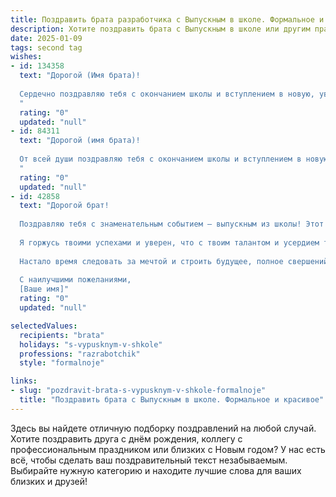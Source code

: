 ```yaml
---
title: Поздравить брата разработчика с Выпускным в школе. Формальное и красивое
description: Хотите поздравить брата с Выпускным в школе или другим праздником? Наш ИИ создаст незабываемое поздравление, а вы обязательно выделитесь среди других.  
date: 2025-01-09
tags: second tag
wishes:
- id: 134358
  text: "Дорогой (Имя брата)!
  
  Сердечно поздравляю тебя с окончанием школы и вступлением в новую, увлекательную жизнь!  Твой выбор профессии разработчика – это смелый шаг в мир современных технологий, требующий  трудолюбия, таланта и креативности.  Уверен, что твой потенциал и  настойчивость помогут тебе достичь больших успехов на этом пути.  Желаю тебе  ярких свершений,  интересных проектов и  неиссякаемого вдохновения!  Горжусь тобой!
  "
  rating: "0"
  updated: "null"
- id: 84311
  text: "Дорогой (имя брата)!
  
  От всей души поздравляю тебя с окончанием школы и вступлением в новую, яркую главу твоей жизни! Твой выбор профессии разработчика – это свидетельство твоего таланта, целеустремленности и стремления к инновациям.  Желаю тебе успехов в освоении выбранной специальности,  интересных проектов,  творческого вдохновения и  высоких профессиональных достижений. Пусть твой путь будет наполнен открытиями,  удачами и признанием заслуг.  С праздником!
  "
  rating: "0"
  updated: "null"
- id: 42858
  text: "Дорогой брат!
  
  Поздравляю тебя с знаменательным событием — выпускным из школы! Этот день символизирует не только завершение важного этапа в твоей жизни, но и открывает новые горизонты для достижения амбициозных целей.
  
  Я горжусь твоими успехами и уверен, что с твоим талантом и усердием ты сможешь достичь значительных высот в профессии разработчика. Пусть впереди ждут только интересные проекты, новые знания и яркие перспективы.
  
  Настало время следовать за мечтой и строить будущее, полное свершений. Желаю тебе уверенности в своих силах, вдохновения и удачи на новом пути!
  
  С наилучшими пожеланиями,
  [Ваше имя]"
  rating: "0"
  updated: "null"

selectedValues:
  recipients: "brata"
  holidays: "s-vypusknym-v-shkole"
  professions: "razrabotchik"
  style: "formalnoje"

links:
- slug: "pozdravit-brata-s-vypusknym-v-shkole-formalnoje"
  title: "Поздравить брата с Выпускным в школе. Формальное и красивое"
---
```


Здесь вы найдете отличную подборку поздравлений на любой случай.
Хотите поздравить друга с днём рождения, коллегу с профессиональным праздником или близких с Новым годом? У нас есть всё, чтобы сделать ваш поздравительный текст незабываемым. Выбирайте нужную категорию и находите лучшие слова для ваших близких и друзей!
